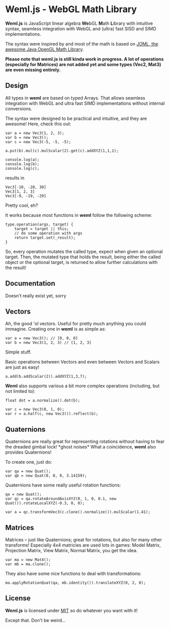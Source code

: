 # Weml.js - WebGL Math Library

**Weml.js** is JavaScript linear algebra **We**bGL **M**ath **L**ibrary with intuitive syntax, seamless integration with WebGL and (ultra) fast SISD and SIMD implementations.

The syntax were inspired by and most of the math is based on [JOML, the awesome Java OpenGL Math Library](https://github.com/JOML-CI/JOML).

**Please note that weml.js is still kinda work in progress. A lot of operations (especially for Matrices) are not added yet and some types (Vec2, Mat3) are even missing entirely.**


## Design

All types in **weml** are based on typed Arrays. That allows seamless integration with WebGL and ultra fast SIMD implementations without
internal conversions.

The syntax were designed to be practical and intuitive, and they are awesome!
Here, check this out:
```
var a = new Vec3(1, 2, 3);
var b = new Vec3();
var c = new Vec3(-5, -5, -5);

a.put(b).mul(c).mulScalar(2).get(c).addXYZ(1,1,1);

console.log(a);
console.log(b);
console.log(c);
```
results in
```
Vec3[-10, -20, 30]
Vec3[1, 2, 3]
Vec3[-9, -19, -29]
```

Pretty cool, eh?

It works because most functions in **weml** follow the following scheme:
```
type.operation(args, target) {
	target = target || this;
	// do some operation with args
	return target.set(_result);
}
```
So, every operation mutates the called type, expect when given an optional target.
Then, the mutated type that holds the result, being either the called object or the optional target, is returned to allow further calculations with the result!


## Documentation
Doesn't really exist yet, sorry


## Vectors
Ah, the good 'ol vectors. Useful for pretty much anything you could immagine.
Creating one in **weml** is as simple as:
```
var a = new Vec3(); // [0, 0, 0]
var b = new Vec3(1, 2, 3) // [1, 2, 3]
```
Simple stuff.

Basic operations between Vectors and even between Vectors and Scalars are just as easy!
```
a.add(b.addScalar(2)).addXYZ(1,3,7);
```

**Weml** also supports various a bit more complex operations (including, but not limited to):
```
float dot = a.normalize().dot(b);

var c = new Vec3(0, 1, 0);
var r = a.half(c, new Vec3()).reflect(b);
```


## Quaternions
Quaternions are really great for representing rotations without having to fear the dreaded gimbal lock! \*ghost noises\*
What a coincidence, **weml** also provides Quaternions!

To create one, just do:
```
var qa = new Quat();
var qb = new Quat(0, 0, 0, 3.14159);
```

Quaternions have some really useful rotation functions:
```
qa = new Quat();
var qc = qa.rotateAroundAxisXYZ(0, 1, 0, 0.1, new Quat()).rotateLocalXYZ(-0.3, 0, 0);

var a = qc.transformVec3(c.clone().normalize()).mulScalar(1.41);
```


## Matrices
Matrices – just like Quaternions; great for rotations, but also for many other transforms!
Especially 4x4 matricies are used lots in games: Model Matrix, Projection Matrix, View Matrix, Normal Matrix, you get the idea.

```
var ma = new Mat4();
var mb = ma.clone();
```

They also have some nice functions to deal with transformations:
```
ma.applyRotationQuat(qa, mb.identity()).translateXYZ(0, 2, 0);
```


## License

**Weml.js** is licensed under [MIT](https://choosealicense.com/licenses/mit/) so do whatever you want with it!


Except that. Don't be weird...